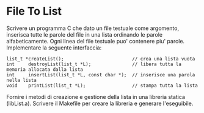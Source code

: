 # File To List

Scrivere un programma C che dato un file testuale come argomento, inserisca tutte le parole del file in una lista ordinando le parole alfabeticamente. Ogni linea del file testuale puo' contenere piu' parole. Implementare la seguente interfaccia:
```
list_t *createList();                         // crea una lista vuota   
int     destroyList(list_t *L);               // libera tutta la memoria allocata dalla lista
int     insertList(list_t *L, const char *);  // inserisce una parola nella lista
void    printList(list_t *L);                 // stampa tutta la lista
```
Fornire i metodi di creazione e gestione della lista in una libreria statica (libList.a). Scrivere il Makefile per creare la libreria e generare l'eseguibile.
